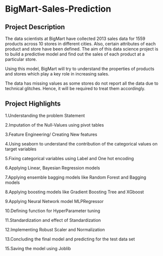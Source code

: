 # BigMart-Sales-Prediction
##      Project  Description

The data scientists at BigMart have collected 2013 sales data for 1559 products across 10 stores in different cities. Also, certain attributes of each product and store have been defined. The aim of this data science project is to build a predictive model and find out the sales of each product at a particular store.

Using this model, BigMart will try to understand the properties of products and stores which play a key role in increasing sales.

The data has missing values as some stores do not report all the data due to technical glitches. Hence, it will be required to treat them accordingly.

##  Project Highlights
   1.Understanding the problem Statement

   2.Imputation of the Null-Values using pivot tables

   3.Feature Engineering/ Creating New features

   4.Using seaborn to understand the contribution of the categorical values on target variables
  
   5.Fixing categorical variables using Label and One hot encoding

   6.Applying Linear, Bayesian Regression models

   7.Applying ensemble bagging models like Random Forest and Bagging models

   8.Applying boosting models like Gradient Boosting Tree and XGboost

   9.Applying Neural Network model MLPRegressor

   10.Defining function for HyperParameter tuning

   11.Standardization and effect of Standardization

   12.Implementing Robust Scaler and Normalization

   13.Concluding the final model and predicting for the test data set

   15.Saving the model using Joblib



